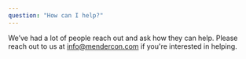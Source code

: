 ```yaml
---
question: "How can I help?"
---
```


We’ve had a lot of people reach out and ask how they can help. Please reach out to us at 
[info@mendercon.com](mailto:info@mendercon.com) if you're interested in helping.
